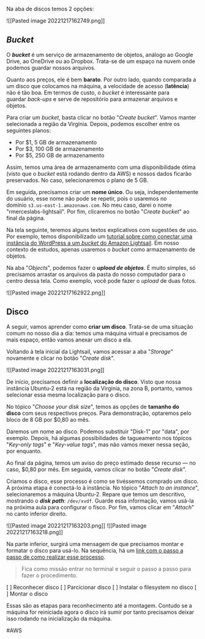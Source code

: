
Na aba de discos temos 2 opções:

![[Pasted image 20221217162749.png]]

## _Bucket_

O **_bucket_** é um serviço de armazenamento de objetos, análogo ao Google Drive, ao OneDrive ou ao Dropbox. Trata-se de um espaço na nuvem onde podemos guardar nossos arquivos.

Quanto aos preços, ele é bem **barato**. Por outro lado, quando comparada a um disco que colocamos na máquina, a velocidade de acesso (**latência**) não é tão boa. Em termos de custo, o _bucket_ é interessante para guardar _back-ups_ e serve de repositório para armazenar arquivos e objetos.

Para criar um _bucket_, basta clicar no botão "_Create bucket_". Vamos manter selecionada a região da Virgínia. Depois, podemos escolher entre os seguintes planos:

-   Por $1, 5 GB de armazenamento
-   Por $3, 100 GB de armazenamento
-   Por $5, 250 GB de armazenamento

Assim, temos uma área de armazenamento com uma disponibilidade ótima (visto que o _bucket_ está rodando dentro da AWS) e nossos dados ficarão preservados. No caso, selecionaremos o plano de 5 GB.

Em seguida, precisamos criar um **nome único**. Ou seja, independentemente do usuário, esse nome não pode se repetir, pois o usaremos no domínio `s3.us-east-1.amazonaws.com`. No meu caso, darei o nome "rmerceslabs-lightsail". Por fim, clicaremos no botão "_Create bucket_" ao final da página.

Na tela seguinte, teremos alguns textos explicativos com sugestões de uso. Por exemplo, temos disponibilizado um [tutorial sobre como conectar uma instância do WordPress a um _bucket_ do Amazon Lightsail](https://lightsail.aws.amazon.com/ls/docs/pt_br/articles/amazon-lightsail-connecting-buckets-to-wordpress). Em nosso contexto de estudos, apenas usaremos o _bucket_ como armazenamento de objetos.

Na aba "_Objects_", podemos fazer o **_upload de objetos_**. É muito simples, só precisamos arrastar os arquivos da pasta do nosso computador para o centro dessa tela. Como exemplo, você pode fazer o _upload_ de duas fotos.

![[Pasted image 20221217162922.png]]

## Disco

A seguir, vamos aprender como **criar um disco**. Trata-se de uma situação comum no nosso dia a dia: temos uma máquina virtual e precisamos de mais espaço, então vamos anexar um disco a ela.

Voltando à tela inicial da Lightsail, vamos acessar a aba "_Storage_" novamente e clicar no botão "_Create disk_".

![[Pasted image 20221217163031.png]]

De início, precisamos definir a **localização do disco**. Visto que nossa instância Ubuntu-2 está na região da Virgínia, na zona B, portanto, vamos selecionar essa mesma localização para o disco.

No tópico "_Choose your disk size_", temos as opções de **tamanho do disco** com seus respectivos preços. Para demonstração, optaremos pelo bloco de 8 GB por $0,80 ao mês.

Daremos um nome ao disco. Podemos substituir "Disk-1" por "data", por exemplo. Depois, há algumas possibilidades de tagueamento nos tópicos "_Key-only tags_" e "_Key-value tags_", mas não vamos mexer nessa seção, por enquanto.

Ao final da página, temos um aviso do preço estimado desse recurso — no caso, $0,80 por mês. Em seguida, vamos clicar no botão "_Create disk_".

Criamos o disco, esse processo é como se tivéssemos comprado um disco. A próxima etapa é conectá-lo à instância. No tópico "_Attach to an instance_", selecionaremos a máquina Ubuntu-2. Repare que temos um descritivo, mostrando o **_disk path_**: `/dev/xvdf`. Guarde essa informação, vamos usá-la na próxima aula para configurar o fisco. Por fim, vamos clicar em "_Attach_" no canto inferior direito.

![[Pasted image 20221217163203.png]]
![[Pasted image 20221217163218.png]]

Na parte inferior, surgirá uma mensagem de que precisamos montar e formatar o disco para usá-lo. Na sequência, há um [link com o passo a passo de como realizar esse processo](https://lightsail.aws.amazon.com/ls/docs/pt_br/articles/create-and-attach-additional-block-storage-disks-linux-unix).

> Fica como missão entrar no terminal e seguir o passo a passo para fazer o procedimento.

[  ] Reconhecer disco
[  ] Parcicionar disco
[  ] Instalar o filesystem no disco
[  ] Montar o disco

Essas são as etapas para reconhecimento até a montagem. Contudo se a máquina for reiniciada agora o disco irá sumir por tanto precisamos deixar isso rodando na inicialização da máquina.

#AWS